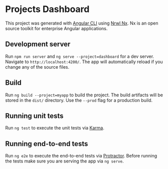 # Projects Dashboard

This project was generated with [Angular CLI](https://github.com/angular/angular-cli) using [Nrwl Nx](https://nrwl.io/nx).
Nx is an open source toolkit for enterprise Angular applications.

## Development server

Run `npm run server` and `ng serve --project=dashboard` for a dev server. Navigate to `http://localhost:4200/`. The app will automatically reload if you change any of the source files.

## Build

Run `ng build --project=myapp` to build the project. The build artifacts will be stored in the `dist/` directory. Use the `--prod` flag for a production build.

## Running unit tests

Run `ng test` to execute the unit tests via [Karma](https://karma-runner.github.io).

## Running end-to-end tests

Run `ng e2e` to execute the end-to-end tests via [Protractor](http://www.protractortest.org/).
Before running the tests make sure you are serving the app via `ng serve`.
